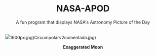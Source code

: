 <div align="center">
  <h1>
    NASA-APOD
  </h1>
</div>
  
<div align="center">
  A fun program that displays NASA's Astronomy Picture of the Day
</div>

<br>

![](https://apod.nasa.gov/apod/image/2407/ExaggeratedMoon_Ibatulin_2610.jpg)1600px.jpg)Circumpolarv2comentada.jpg)

<p align = "center">
  <b>Exaggerated Moon</b>
</p>

